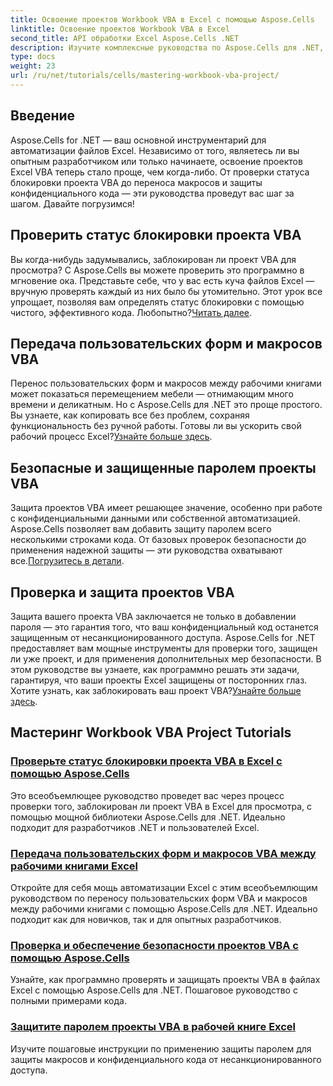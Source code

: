 ```yaml
---
title: Освоение проектов Workbook VBA в Excel с помощью Aspose.Cells
linktitle: Освоение проектов Workbook VBA в Excel
second_title: API обработки Excel Aspose.Cells .NET
description: Изучите комплексные руководства по Aspose.Cells для .NET, чтобы освоить проверки статуса блокировки проектов Excel VBA, передачу пользовательских форм и защиту проектов VBA.
type: docs
weight: 23
url: /ru/net/tutorials/cells/mastering-workbook-vba-project/
---
```

## Введение

Aspose.Cells for .NET — ваш основной инструментарий для автоматизации файлов Excel. Независимо от того, являетесь ли вы опытным разработчиком или только начинаете, освоение проектов Excel VBA теперь стало проще, чем когда-либо. От проверки статуса блокировки проекта VBA до переноса макросов и защиты конфиденциального кода — эти руководства проведут вас шаг за шагом. Давайте погрузимся!

## Проверить статус блокировки проекта VBA

Вы когда-нибудь задумывались, заблокирован ли проект VBA для просмотра? С Aspose.Cells вы можете проверить это программно в мгновение ока. Представьте себе, что у вас есть куча файлов Excel — вручную проверять каждый из них было бы утомительно. Этот урок все упрощает, позволяя вам определять статус блокировки с помощью чистого, эффективного кода. Любопытно?[Читать далее](./check-vba-project-lock-status/).

## Передача пользовательских форм и макросов VBA

 Перенос пользовательских форм и макросов между рабочими книгами может показаться перемещением мебели — отнимающим много времени и деликатным. Но с Aspose.Cells для .NET это проще простого. Вы узнаете, как копировать все без проблем, сохраняя функциональность без ручной работы. Готовы ли вы ускорить свой рабочий процесс Excel?[Узнайте больше здесь](./transfer-vba-user-form-and-macro/).

## Безопасные и защищенные паролем проекты VBA

 Защита проектов VBA имеет решающее значение, особенно при работе с конфиденциальными данными или собственной автоматизацией. Aspose.Cells позволяет вам добавить защиту паролем всего несколькими строками кода. От базовых проверок безопасности до применения надежной защиты — эти руководства охватывают все.[Погрузитесь в детали](./password-protect-vba-projects/).

## Проверка и защита проектов VBA

 Защита вашего проекта VBA заключается не только в добавлении пароля — это гарантия того, что ваш конфиденциальный код останется защищенным от несанкционированного доступа. Aspose.Cells for .NET предоставляет вам мощные инструменты для проверки того, защищен ли уже проект, и для применения дополнительных мер безопасности. В этом руководстве вы узнаете, как программно решать эти задачи, гарантируя, что ваши проекты Excel защищены от посторонних глаз. Хотите узнать, как заблокировать ваш проект VBA?[Узнайте больше здесь](./check-and-secure-vba-projects-is-protected/).

## Мастеринг Workbook VBA Project Tutorials
### [Проверьте статус блокировки проекта VBA в Excel с помощью Aspose.Cells](./check-vba-project-lock-status/)
Это всеобъемлющее руководство проведет вас через процесс проверки того, заблокирован ли проект VBA в Excel для просмотра, с помощью мощной библиотеки Aspose.Cells для .NET. Идеально подходит для разработчиков .NET и пользователей Excel.
### [Передача пользовательских форм и макросов VBA между рабочими книгами Excel](./transfer-vba-user-form-and-macro/)
Откройте для себя мощь автоматизации Excel с этим всеобъемлющим руководством по переносу пользовательских форм VBA и макросов между рабочими книгами с помощью Aspose.Cells для .NET. Идеально подходит как для новичков, так и для опытных разработчиков.
### [Проверка и обеспечение безопасности проектов VBA с помощью Aspose.Cells](./check-and-secure-vba-projects-is-protected/)
Узнайте, как программно проверять и защищать проекты VBA в файлах Excel с помощью Aspose.Cells для .NET. Пошаговое руководство с полными примерами кода.
### [Защитите паролем проекты VBA в рабочей книге Excel](./password-protect-vba-projects/)
Изучите пошаговые инструкции по применению защиты паролем для защиты макросов и конфиденциального кода от несанкционированного доступа.
